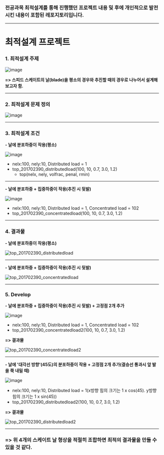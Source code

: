 ### 전공과목 최적설계를 통해 진행했던 프로젝트 내용 및 후에 개인적으로 발전시킨 내용이 포함된 레포지토리입니다.

---

# 최적설계 프로젝트


### 1. 최적설계 주제

![image](https://user-images.githubusercontent.com/108641325/213972549-7fa833c8-ca93-423d-a342-3c30200f5327.png)

**=> 스피드 스케이트의 날(blade)을 평소의 경우와 추진할 때의 경우로 나누어서 설계해보고자 함.** 

---

### 2. 최적설계 문제 정의

![image](https://user-images.githubusercontent.com/108641325/213973372-47f0b062-c162-49f0-87cc-067050b4108c.png)

---

### 3. 최적설계 조건

**- 날에 분포하중이 작용(평소)**

![image](https://user-images.githubusercontent.com/108641325/213973709-41fda39a-2de2-4420-a998-d811057dcf23.png)

- nelx:100, nely:10, Distributed load = 1
- top_201702390_distributedload(100, 10, 0.7, 3.0, 1.2)
  - top(nelx, nely, volfrac, penal, rmin)
  
---  
  
**- 날에 분포하중 + 집중하중이 작용(추진 시 뒷발)**

![image](https://user-images.githubusercontent.com/108641325/213974315-74cd5ec0-dd07-4b97-8650-ff0fe40b5f44.png)

- nelx:100, nely:10, Distributed load = 1, Concentrated load = 102
- top_201702390_concentratedload(100, 10, 0.7, 3.0, 1.2)

---

### 4. 결과물

**- 날에 분포하중이 작용(평소)**

![top_201702390_distributedload](https://user-images.githubusercontent.com/108641325/213975329-0ba907a0-84c5-4e91-8553-f1f6e276d4aa.png)

---

**- 날에 분포하중 + 집중하중이 작용(추진 시 뒷발)**

![top_201702390_concentratedload](https://user-images.githubusercontent.com/108641325/213975468-9f36f9a2-6db6-4dd0-b0cf-e2f715e8bbee.png)

---

### 5. Develop 

**- 날에 분포하중 + 집중하중이 작용(추진 시 뒷발) + 고정점 2개 추가**

![image](https://user-images.githubusercontent.com/108641325/213985543-34d95a03-29fd-4fe9-88ef-cb854dfb78e0.png)

- nelx:100, nely:10, Distributed load = 1, Concentrated load = 102
- top_201702390_concentratedload2(100, 10, 0.7, 3.0, 1.2)

**=> 결과물**

![top_201702390_concentratedload2](https://user-images.githubusercontent.com/108641325/213981374-4314b5ab-facd-4b0d-87fd-6bbae076501d.png)

---

**- 날에 '대각선 방향'(45도)의 분포하중이 작용 + 고정점 2개 추가(결승선 통과시 앞 발을 쭉 내밀 때)**

![image](https://user-images.githubusercontent.com/108641325/213985905-51edaf49-1ef3-4a84-af07-1f757d0581f5.png)

- nelx:100, nely:10, Distributed load = 1(x방향 힘의 크기는 1 x cos(45). y방향 힘의 크기는 1 x sin(45))
- top_201702390_distributedload2(100, 10, 0.7, 3.0, 1.2)

**=> 결과물**

![top_201702390_distributedload2](https://user-images.githubusercontent.com/108641325/213983024-93e04565-946d-4be7-878f-993eeb89fd09.png)

---

### => 위 4개의 스케이트 날 형상을 적절히 조합하면 최적의 결과물을 만들 수 있을 것 같다. 

